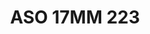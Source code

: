 ---
title: ASO 17MM 223
date: 
draft: false

# descripcion
description : Anillo de plata 925.

materials: Plata 938

color: 

dimensions: 17mm diámetro

code: 05-23-1612

type: "Anillos"

categories: []

price: $8.710,00

price_eftvo: $7.400,00

# Images
# first image will be shown in the product page
images:
  # - image: "images/path_to_image"
  # La ubicacion de las imagenes es imagenes/Anillos/Anillos.Solo Plata/05-23-1612-aso-17mm-223
  - image: "./images/anillos/solo_plata/05-23-1612-aso-17mm-223.jpg"
---